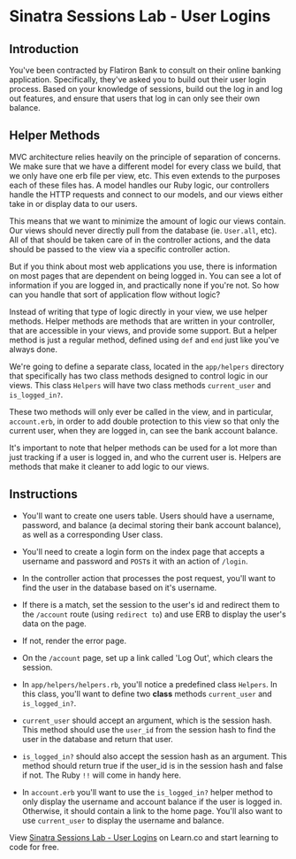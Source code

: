 # Sinatra Sessions Lab - User Logins

## Introduction

You've been contracted by Flatiron Bank to consult on their online banking application. Specifically, they've asked you to build out their user login process. Based on your knowledge of sessions, build out the log in and log out features, and ensure that users that log in can only see their own balance.

## Helper Methods

MVC architecture relies heavily on the principle of separation of concerns. We make sure that we have a different model for every class we build, that we only have one erb file per view, etc. This even extends to the purposes each of these files has. A model handles our Ruby logic, our controllers handle the HTTP requests and connect to our models, and our views either take in or display data to our users.

This means that we want to minimize the amount of logic our views contain. Our views should never directly pull from the database (ie. `User.all`, etc). All of that should be taken care of in the controller actions, and the data should be passed to the view via a specific controller action.

But if you think about most web applications you use, there is information on most pages that are dependent on being logged in. You can see a lot of information if you are logged in, and practically none if you're not. So how can you handle that sort of application flow without logic?

Instead of writing that type of logic directly in your view, we use helper methods. Helper methods are methods that are written in your controller, that are accessible in your views, and provide some support. But a helper method is just a regular method, defined using `def` and `end` just like you've always done.


We're going to define a separate class, located in the `app/helpers` directory that specifically has two class methods designed to control logic in our views. This class `Helpers` will have two class methods `current_user` and `is_logged_in?`.

These two methods will only ever be called in the view, and in particular, `account.erb`, in order to add double protection to this view so that only the current user, when they are logged in, can see the bank account balance.

It's important to note that helper methods can be used for a lot more than just tracking if a user is logged in, and who the current user is. Helpers are methods that make it cleaner to add logic to our views.

## Instructions

+ You'll want to create one users table. Users should have a username, password, and balance (a decimal storing their bank account balance), as well as a corresponding User class.

+ You'll need to create a login form on the index page that accepts a username and password and `POST`s it with an action of `/login`.

+ In the controller action that processes the post request, you'll want to find the user in the database based on it's username.

+ If there is a match, set the session to the user's id and redirect them to the `/account` route (using `redirect to`) and use ERB to display the user's data on the page.

+ If not, render the error page.

+ On the `/account` page, set up a link called 'Log Out', which clears the session.

+ In `app/helpers/helpers.rb`, you'll notice a predefined class `Helpers`. In this class, you'll want to define two **class** methods `current_user` and `is_logged_in?`.

+ `current_user` should accept an argument, which is the session hash. This method should use the `user_id` from the session hash to find the user in the database and return that user.

+ `is_logged_in?` should also accept the session hash as an argument. This method should return true if the user_id is in the session hash and false if not. The Ruby `!!` will come in handy here.

+ In `account.erb` you'll want to use the `is_logged_in?` helper method to only display the username and account balance if the user is logged in. Otherwise, it should contain a link to the home page. You'll also want to use `current_user` to display the username and balance.



<p data-visibility='hidden'>View <a href='https://learn.co/lessons/sinatra-logging-in-and-out' title='Sinatra Sessions Lab - User Logins'>Sinatra Sessions Lab - User Logins</a> on Learn.co and start learning to code for free.</p>
